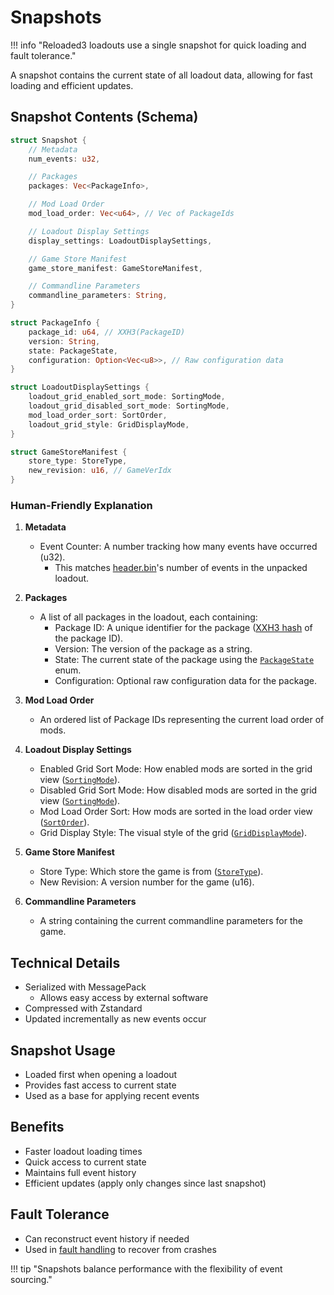 # Snapshots

!!! info "Reloaded3 loadouts use a single snapshot for quick loading and fault tolerance."

A snapshot contains the current state of all loadout data, allowing for fast loading and efficient updates.

## Snapshot Contents (Schema)

```rust
struct Snapshot {
    // Metadata
    num_events: u32,

    // Packages
    packages: Vec<PackageInfo>,

    // Mod Load Order
    mod_load_order: Vec<u64>, // Vec of PackageIds

    // Loadout Display Settings
    display_settings: LoadoutDisplaySettings,

    // Game Store Manifest
    game_store_manifest: GameStoreManifest,

    // Commandline Parameters
    commandline_parameters: String,
}

struct PackageInfo {
    package_id: u64, // XXH3(PackageID)
    version: String,
    state: PackageState,
    configuration: Option<Vec<u8>>, // Raw configuration data
}

struct LoadoutDisplaySettings {
    loadout_grid_enabled_sort_mode: SortingMode,
    loadout_grid_disabled_sort_mode: SortingMode,
    mod_load_order_sort: SortOrder,
    loadout_grid_style: GridDisplayMode,
}

struct GameStoreManifest {
    store_type: StoreType,
    new_revision: u16, // GameVerIdx
}
```

### Human-Friendly Explanation

1. **Metadata**
    - Event Counter: A number tracking how many events have occurred (u32).
        - This matches [header.bin][headerbin]'s number of events in the unpacked loadout.

2. **Packages**
    - A list of all packages in the loadout, each containing:
        - Package ID: A unique identifier for the package ([XXH3 hash][hashing] of the package ID).
        - Version: The version of the package as a string.
        - State: The current state of the package using the [`PackageState`][packagestate] enum.
        - Configuration: Optional raw configuration data for the package.

3. **Mod Load Order**
    - An ordered list of Package IDs representing the current load order of mods.

4. **Loadout Display Settings**
    - Enabled Grid Sort Mode: How enabled mods are sorted in the grid view ([`SortingMode`][sortingmode]).
    - Disabled Grid Sort Mode: How disabled mods are sorted in the grid view ([`SortingMode`][sortingmode]).
    - Mod Load Order Sort: How mods are sorted in the load order view ([`SortOrder`][sortorder]).
    - Grid Display Style: The visual style of the grid ([`GridDisplayMode`][griddisplaymode]).

5. **Game Store Manifest**
    - Store Type: Which store the game is from ([`StoreType`][storetype]).
    - New Revision: A version number for the game (u16).

6. **Commandline Parameters**
    - A string containing the current commandline parameters for the game.

## Technical Details

- Serialized with MessagePack
    - Allows easy access by external software
- Compressed with Zstandard
- Updated incrementally as new events occur

## Snapshot Usage

- Loaded first when opening a loadout
- Provides fast access to current state
- Used as a base for applying recent events

## Benefits

- Faster loadout loading times
- Quick access to current state
- Maintains full event history
- Efficient updates (apply only changes since last snapshot)

## Fault Tolerance

- Can reconstruct event history if needed
- Used in [fault handling][fault-handling] to recover from crashes

!!! tip "Snapshots balance performance with the flexibility of event sourcing."

[max-numbers]: ./DataTypes.md#max-numbers
[hashing]: ../../../../Common/Hashing.md
[packagestate]: ./DataTypes.md#packagestate
[sortingmode]: ./DataTypes.md#sortingmode
[sortorder]: ./DataTypes.md#sortorder
[griddisplaymode]: ./DataTypes.md#griddisplaymode
[storetype]: ./DataTypes.md#storetype
[fault-handling]: ../About.md#fault-handling
[headerbin]: ./Unpacked.md#headerbin